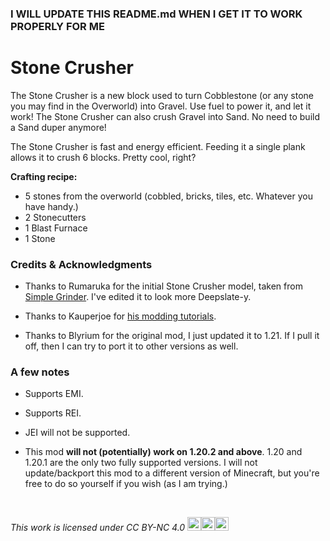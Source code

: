 ### I WILL UPDATE THIS README.md WHEN I GET IT TO WORK PROPERLY FOR ME

# Stone Crusher

The Stone Crusher is a new block used to turn Cobblestone (or any stone you may find in the Overworld) into Gravel. Use fuel to power it, and let it work! The Stone Crusher can also crush Gravel into Sand. No need to build a Sand duper anymore!

The Stone Crusher is fast and energy efficient. Feeding it a single plank allows it to crush 6 blocks. Pretty cool, right?

**Crafting recipe:**

- 5 stones from the overworld (cobbled, bricks, tiles, etc. Whatever you have handy.)
- 2 Stonecutters
- 1 Blast Furnace
- 1 Stone


### Credits & Acknowledgments

* Thanks to Rumaruka for the initial Stone Crusher model, taken from [Simple Grinder](https://modrinth.com/mod/simplegrinder). I've edited it to look more Deepslate-y.

* Thanks to Kauperjoe for [his modding tutorials](https://www.youtube.com/watch?v=0Pr_iHlVKsI&list=PLKGarocXCE1EO43Dlf5JGh7Yk-kRAXUEJ).

* Thanks to Blyrium for the original mod, I just updated it to 1.21. If I pull it off, then I can try to port it to other versions as well.

### A few notes

* Supports EMI.

* Supports REI.

* JEI will not be supported.

* This mod **will not (potentially) work on 1.20.2 and above**. 1.20 and 1.20.1 are the only two fully supported versions. I will not update/backport this mod to a different version of Minecraft, but you're free to do so yourself if you wish (as I am trying.)

&nbsp;

<i><p xmlns:cc="http://creativecommons.org/ns#">This work is licensed under <a href="http://creativecommons.org/licenses/by-nc/4.0/" target="_blank" rel="license noopener noreferrer" style="text-decoration: none">CC BY-NC 4.0&nbsp;<img style="height:22px;" src="https://mirrors.creativecommons.org/presskit/icons/cc.svg?ref=chooser-v1"><img style="height:22px;" src="https://mirrors.creativecommons.org/presskit/icons/by.svg?ref=chooser-v1"><img style="height:22px;" src="https://mirrors.creativecommons.org/presskit/icons/nc.svg?ref=chooser-v1"></a></p></i>
